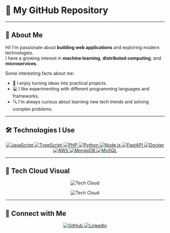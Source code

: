 # 📁 My GitHub Repository

---

## 🚀 About Me

Hi! I'm passionate about **building web applications** and exploring modern technologies.  
I have a growing interest in **machine learning**, **distributed computing**, and **microservices**.  

Some interesting facts about me:  
- 🌱 I enjoy turning ideas into practical projects.  
- 💻 I like experimenting with different programming languages and frameworks.  
- 🔍 I'm always curious about learning new tech trends and solving complex problems.  

---

## 🛠 Technologies I Use

<p align="center">
  <a href="https://www.javascript.com/" target="_blank" rel="noreferrer">
    <img src="https://img.shields.io/badge/-JavaScript-F7DF1E?style=for-the-badge&logo=javascript&logoColor=black" alt="JavaScript"/>
  </a>
  <a href="https://www.typescriptlang.org/" target="_blank" rel="noreferrer">
    <img src="https://img.shields.io/badge/-TypeScript-3178C6?style=for-the-badge&logo=typescript&logoColor=white" alt="TypeScript"/>
  </a>
  <a href="https://www.php.net/" target="_blank" rel="noreferrer">
    <img src="https://img.shields.io/badge/-PHP-777BB4?style=for-the-badge&logo=php&logoColor=white" alt="PHP"/>
  </a>
  <a href="https://www.python.org/" target="_blank" rel="noreferrer">
    <img src="https://img.shields.io/badge/-Python-3776AB?style=for-the-badge&logo=python&logoColor=white" alt="Python"/>
  </a>
  <a href="https://nodejs.org/" target="_blank" rel="noreferrer">
    <img src="https://img.shields.io/badge/-Node.js-339933?style=for-the-badge&logo=node.js&logoColor=white" alt="Node.js"/>
  </a>
  <a href="https://fastapi.tiangolo.com/" target="_blank" rel="noreferrer">
    <img src="https://img.shields.io/badge/-FastAPI-009688?style=for-the-badge&logo=fastapi&logoColor=white" alt="FastAPI"/>
  </a>
  <a href="https://www.docker.com/" target="_blank" rel="noreferrer">
    <img src="https://img.shields.io/badge/-Docker-2496ED?style=for-the-badge&logo=docker&logoColor=white" alt="Docker"/>
  </a>
  <a href="https://aws.amazon.com/" target="_blank" rel="noreferrer">
    <img src="https://img.shields.io/badge/-AWS-232F3E?style=for-the-badge&logo=amazon-aws&logoColor=white" alt="AWS"/>
  </a>
  <a href="https://www.mongodb.com/" target="_blank" rel="noreferrer">
    <img src="https://img.shields.io/badge/-MongoDB-47A248?style=for-the-badge&logo=mongodb&logoColor=white" alt="MongoDB"/>
  </a>
  <a href="https://www.mysql.com/" target="_blank" rel="noreferrer">
    <img src="https://img.shields.io/badge/-MySQL-4479A1?style=for-the-badge&logo=mysql&logoColor=white" alt="MySQL"/>
  </a>
</p>

---

## 🌟 Tech Cloud Visual

<p align="center">
  <img src="https://readme-typing-svg.herokuapp.com?font=Fira+Code&size=25&pause=1000&color=37BCF7&center=true&vCenter=true&width=1000&lines=JavaScript+|+TypeScript+|+Python+|+PHP|+Node.js|+FastAPI" alt="Tech Cloud"/>
</p>

<p align="center">
  <img src="https://readme-typing-svg.herokuapp.com?font=Fira+Code&size=25&pause=1000&color=37BCF7&center=true&vCenter=true&width=1000&lines=Docker|AWS|MongoDB|MySQL" alt="Tech Cloud"/>
</p>


---

## 🔗 Connect with Me

<p align="center">
  <a href="https://github.com/janitha-visna" target="_blank" rel="noreferrer">
    <img src="https://img.shields.io/badge/GitHub-100000?style=for-the-badge&logo=github&logoColor=white" alt="GitHub"/>
  </a>
  <a href="https://www.linkedin.com/in/janitha-visna/" target="_blank" rel="noreferrer">
    <img src="https://img.shields.io/badge/LinkedIn-0A66C2?style=for-the-badge&logo=linkedin&logoColor=white" alt="LinkedIn"/>
  </a>
</p>
